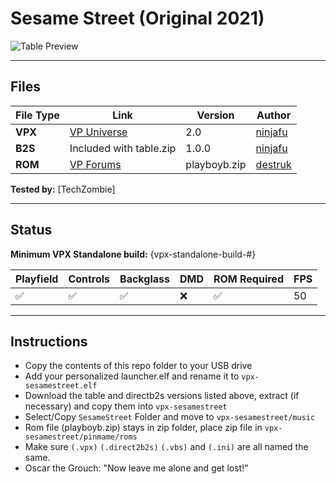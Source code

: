 # Sesame Street (Original 2021)

![Table Preview](/images/vpx-sesamestreet-preview.png)

---

## Files
| File Type | Link | Version | Author | 
|-----------|--------|----------|--------------|
| **VPX** | [VP Universe](https://vpuniverse.com/files/file/13938-sesame-street/) | 2.0 | [ninjafu](https://vpuniverse.com/profile/11138-ninjafu/) |
| **B2S** | Included with table.zip | 1.0.0 | [ninjafu](https://vpuniverse.com/profile/11138-ninjafu/) |
| **ROM** | [VP Forums](https://www.vpforums.org/index.php?app=downloads&showfile=701) | playboyb.zip | [destruk](https://www.vpforums.org/index.php?showuser=5) |

**Tested by:** [TechZombie]

---

## Status 
**Minimum VPX Standalone build:** {vpx-standalone-build-#}

| Playfield | Controls | Backglass | DMD | ROM Required | FPS | 
|-----------|----------|-----------|-----|--------------|-----|
| :white_check_mark: | :white_check_mark: | :white_check_mark: | :x: | :white_check_mark: | 50 |

---

## Instructions

- Copy the contents of this repo folder to your USB drive
- Add your personalized launcher.elf and rename it to `vpx-sesamestreet.elf`
- Download the table and directb2s versions listed above, extract (if necessary) and copy them into `vpx-sesamestreet`
- Select/Copy `SesameStreet` Folder and move to `vpx-sesamestreet/music`
- Rom file (playboyb.zip) stays in zip folder, place zip file in `vpx-sesamestreet/pinmame/roms`
- Make sure `(.vpx)` `(.direct2b2s)` `(.vbs)` and `(.ini)` are all named the same.
- Oscar the Grouch: "Now leave me alone and get lost!"
